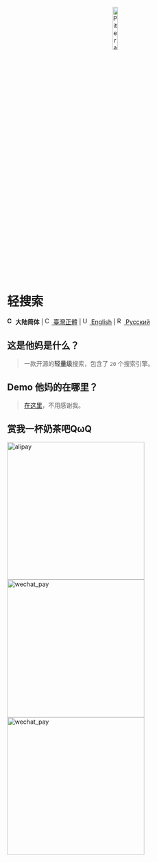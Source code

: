 <p align="center">
  <a href="https://github.com/piterator-org"><img src="https://static.piterator.com/logo.min.svg" alt="Piterator" width="16%"></a>
</p>

# 轻搜索
**<img src="http://s.oier.in/cn.png" width="16" alt="CN" /> 大陆简体** | [<img src="http://s.oier.in/cn.png" width="16" alt="CN" /> 臺灣正體](README.zh-tw.md) | [<img src="http://s.oier.in/us.png" width="16" alt="US" /> English](README.en-us.md) | [<img src="http://s.oier.in/ru.png" width="16" alt="RU" /> Русский](README.ru.md)
## 这是他妈是什么？
> 一款开源的**轻量级**搜索，包含了 ``20`` 个搜索引擎。
## Demo 他妈的在哪里？
> [在这里](https://litesearch.cn/)，不用感谢我。
## 赏我一杯奶茶吧QωQ
<img src="http://s.oier.in/alipay.png" height="320" alt="alipay" /><img src="http://s.oier.in/wechat_trans.png" height="320" alt="wechat_pay" /><img src="http://s.oier.in/wechat_pay.png" height="320" alt="wechat_pay" />
